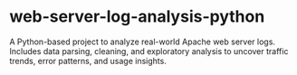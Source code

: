 # web-server-log-analysis-python
A Python-based project to analyze real-world Apache web server logs. Includes data parsing, cleaning, and exploratory analysis to uncover traffic trends, error patterns, and usage insights.
